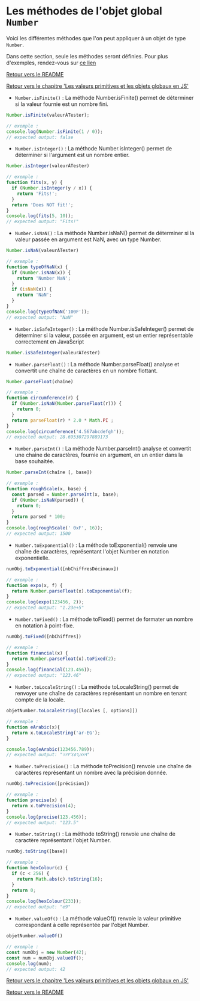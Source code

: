 # Les méthodes de l'objet global `Number`

Voici les différentes méthodes que l'on peut appliquer à un objet de type `Number`.

Dans cette section, seule les méthodes seront définies. Pour plus d'exemples, rendez-vous sur [ce lien](https://developer.mozilla.org/fr/docs/Web/JavaScript/Reference/Global_Objects/Number)

[Retour vers le README](https://github.com/CalcagnoLoic/aide_memoire/blob/main/README.md)

[Retour vers le chapitre 'Les valeurs primitives et les objets globaux en JS'](https://github.com/CalcagnoLoic/aide_memoire/blob/main/R%C3%A9pertoire/chapJS/primitives.md)

- `Number.isFinite()` : La méthode Number.isFinite() permet de déterminer si la valeur fournie est un nombre fini.
```js
Number.isFinite(valeurÀTester);

// exemple :
console.log(Number.isFinite(1 / 0));
// expected output: false
```

- `Number.isInteger()` : La méthode Number.isInteger() permet de déterminer si l'argument est un nombre entier.

```js
Number.isInteger(valeurÀTester)

// exemple :
function fits(x, y) {
  if (Number.isInteger(y / x)) {
    return 'Fits!';
  }
  return 'Does NOT fit!';
}
console.log(fits(5, 10));
// expected output: "Fits!"
```

- `Number.isNaN()` : La méthode Number.isNaN() permet de déterminer si la valeur passée en argument est NaN, avec un type Number. 

```js
Number.isNaN(valeurÀTester)

// exemple :
function typeOfNaN(x) {
  if (Number.isNaN(x)) {
    return 'Number NaN';
  }
  if (isNaN(x)) {
    return 'NaN';
  }
}
console.log(typeOfNaN('100F'));
// expected output: "NaN"
```

- `Number.isSafeInteger()` : La méthode Number.isSafeInteger() permet de déterminer si la valeur, passée en argument, est un entier représentable correctement en JavaScript 

```js
Number.isSafeInteger(valeurÀTester)
```

- `Number.parseFloat()` : La méthode Number.parseFloat() analyse et convertit une chaîne de caractères en un nombre flottant. 

```js
Number.parseFloat(chaîne)

// exemple :
function circumference(r) {
  if (Number.isNaN(Number.parseFloat(r))) {
    return 0;
  }
  return parseFloat(r) * 2.0 * Math.PI ;
}
console.log(circumference('4.567abcdefgh'));
// expected output: 28.695307297889173
```

- `Number.parseInt()` : La méthode Number.parseInt() analyse et convertit une chaine de caractères, fournie en argument, en un entier dans la base souhaitée.

```js
Number.parseInt(chaîne [, base])

// exemple :
function roughScale(x, base) {
  const parsed = Number.parseInt(x, base);
  if (Number.isNaN(parsed)) {
    return 0;
  }
  return parsed * 100;
}
console.log(roughScale(' 0xF', 16));
// expected output: 1500
```

- `Number.toExponential()` : La méthode toExponential() renvoie une chaîne de caractères, représentant l'objet Number en notation exponentielle.

```js
numObj.toExponential([nbChiffresDécimaux])

// exemple :
function expo(x, f) {
  return Number.parseFloat(x).toExponential(f);
}
console.log(expo(123456, 2));
// expected output: "1.23e+5"
```

- `Number.toFixed()` : La méthode toFixed() permet de formater un nombre en notation à point-fixe.

```js
numObj.toFixed([nbChiffres])

// exemple :
function financial(x) {
  return Number.parseFloat(x).toFixed(2);
}
console.log(financial(123.456));
// expected output: "123.46"
```

- `Number.toLocaleString()` : La méthode toLocaleString() permet de renvoyer une chaîne de caractères représentant un nombre en tenant compte de la locale.

```js
objetNumber.toLocaleString([locales [, options]])

// exemple :
function eArabic(x){
  return x.toLocaleString('ar-EG');
}

console.log(eArabic(123456.789));
// expected output: "١٢٣٬٤٥٦٫٧٨٩"
```

- `Number.toPrecision()` : La méthode toPrecision() renvoie une chaîne de caractères représentant un nombre avec la précision donnée.

```js
numObj.toPrecision([précision])

// exemple :
function precise(x) {
  return x.toPrecision(4);
}
console.log(precise(123.456));
// expected output: "123.5"
```

- `Number.toString()` : La méthode toString() renvoie une chaîne de caractère représentant l'objet Number.

```js
numObj.toString([base])

// exemple :
function hexColour(c) {
  if (c < 256) {
    return Math.abs(c).toString(16);
  }
  return 0;
}
console.log(hexColour(233));
// expected output: "e9"
```

- `Number.valueOf()` : La méthode valueOf() renvoie la valeur primitive correspondant à celle représentée par l'objet Number.

```js
objetNumber.valueOf()

// exemple :
const numObj = new Number(42);
const num = numObj.valueOf();
console.log(num);
// expected output: 42
```

[Retour vers le chapitre 'Les valeurs primitives et les objets globaux en JS'](https://github.com/CalcagnoLoic/aide_memoire/blob/main/R%C3%A9pertoire/chapJS/primitives.md)

[Retour vers le README](https://github.com/CalcagnoLoic/aide_memoire/blob/main/README.md)

